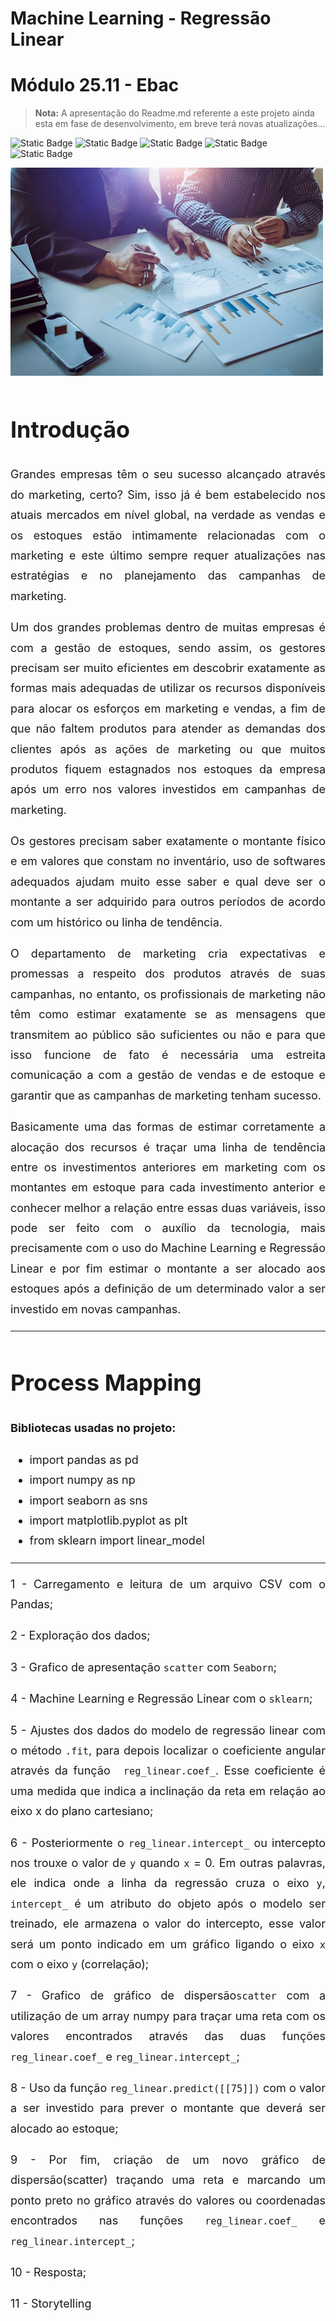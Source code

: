 <h1>Machine Learning - Regressão Linear</h1>
<h1> Módulo 25.11 - Ebac</h1>

> **Nota:**
> A apresentação do Readme.md referente a este projeto ainda esta em fase de desenvolvimento, em breve terá novas atualizações...

![Static Badge](https://img.shields.io/badge/-Seaborn-3776AB?style=flat&logo=python&logoColor=white&size=40x40) ![Static Badge](https://img.shields.io/badge/scikit--learn-F7931E?style=flat-square&logo=scikit-learn&logoColor=white) ![Static Badge](https://img.shields.io/badge/-pandas-05122A?style=flat&logo=pandas) ![Static Badge](https://img.shields.io/badge/-Numpy-013243?&logo=NumPy) ![Static Badge](https://img.shields.io/badge/-Matplotlib-000000?style=flat&logo=python)

![Marketing](https://github.com/Sandro-Alexandre-Olmedo/machine-learning-para-estimativa-do-valor-em-estoque-modulo-25.11-Ebac/blob/b6e5391c09a06242dbf82a4a52ee8e3b549aa498/marketing2.jpg)

<div style="text-align: justify; width: auto; background-color:; border: 0px solid green; line-height: 1.8; font-size: 18px">

<div align="justify">
  
# **Introdução**

Grandes empresas têm o seu sucesso alcançado através do marketing, certo? Sim, isso já é bem estabelecido nos atuais mercados em nível global, na verdade as vendas e os estoques estão intimamente relacionadas com o marketing e este último sempre requer atualizações nas estratégias e no planejamento das campanhas de marketing.

Um dos grandes problemas dentro de muitas empresas é com a gestão de estoques, sendo assim, os gestores precisam ser muito eficientes em descobrir exatamente as formas mais adequadas de utilizar os recursos disponíveis para alocar os esforços em marketing e vendas, a fim de que não faltem produtos para atender as demandas dos clientes após as ações de marketing ou que muitos produtos fiquem estagnados nos estoques da empresa após um erro nos valores investidos em campanhas de marketing.

Os gestores precisam saber exatamente o montante físico e em valores que constam no inventário, uso de softwares adequados ajudam muito esse saber e qual deve ser o montante a ser adquirido para outros períodos de acordo com um histórico ou linha de tendência.

O departamento de marketing cria expectativas e promessas a respeito dos produtos através de suas campanhas, no entanto, os profissionais de marketing não têm como estimar exatamente se as mensagens que transmitem ao público são suficientes ou não e para que isso funcione de fato é necessária uma estreita comunicação a com a gestão de vendas e de estoque e garantir que as campanhas de marketing tenham sucesso.

Basicamente uma das formas de estimar corretamente a alocação dos recursos é traçar uma linha de tendência entre os investimentos anteriores em marketing com os montantes em estoque para cada investimento anterior e conhecer melhor a relação entre essas duas variáveis, isso pode ser feito com o auxílio da tecnologia, mais precisamente com o uso do Machine Learning e Regressão Linear e por fim estimar o montante a ser alocado aos estoques após a definição de um determinado valor a ser investido em novas campanhas.
</div>

<hr>

# **Process Mapping**

**Bibliotecas usadas no projeto:**
- import pandas as pd
- import numpy as np
- import seaborn as sns
- import matplotlib.pyplot as plt
- from sklearn import linear_model
<hr>

1 - Carregamento e leitura de um arquivo CSV com o Pandas;

2 - Exploração dos dados;

3 - Grafico de apresentação `scatter` com `Seaborn`;

4 - Machine Learning e Regressão Linear com o `sklearn`;

5 - Ajustes dos dados do modelo de regressão linear com o método `.fit`, para depois localizar o coeficiente angular através da função ` reg_linear.coef_`. Esse coeficiente é uma medida que indica a inclinação da reta em relação ao eixo x do plano cartesiano;

6 - Posteriormente o `reg_linear.intercept_` ou intercepto nos trouxe o valor de `y` quando `x` = 0. Em outras palavras, ele indica onde a linha da regressão cruza o eixo `y`, `intercept_` é um atributo do objeto após o modelo ser treinado, ele armazena o valor do intercepto, esse valor será um ponto indicado em um gráfico ligando o eixo `x` com o eixo `y` (correlação);

7 - Grafico de gráfico de dispersão`scatter` com a utilização de um array numpy para traçar uma reta com os valores encontrados através das duas funções `reg_linear.coef_` e `reg_linear.intercept_`; 

8 - Uso da função `reg_linear.predict([[75]])` com o valor a ser investido para prever o montante que deverá ser alocado ao estoque;

9 - Por fim, criação de um novo gráfico de dispersão(scatter) traçando uma reta e marcando um ponto preto no gráfico através do valores ou coordenadas encontrados nas funções `reg_linear.coef_` e `reg_linear.intercept_`;

10 - Resposta;

11 - Storytelling

</div>
